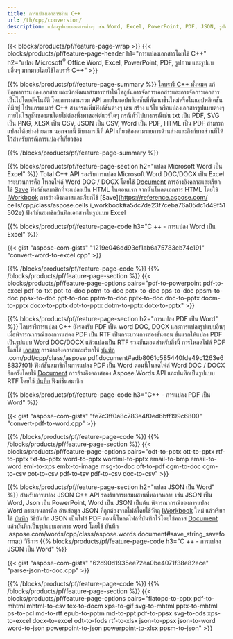 ```yaml
---
title: การแปลงเอกสารผ่าน C++ 
url: /th/cpp/conversion/
description: แปลงรูปแบบเอกสารต่างๆ เช่น Word, Excel, PowerPoint, PDF, JSON, รูปภาพ และอื่นๆ โดยใช้ C++ API 
---
```


{{< blocks/products/pf/feature-page-wrap >}}
{{< blocks/products/pf/feature-page-header h1="การแปลงเอกสารโดยใช้ C++" h2="แปลง Microsoft<sup>&reg;</sup> Office Word, Excel, PowerPoint, PDF, รูปภาพ และรูปแบบอื่นๆ มากมายโดยใช้ไลบรารี C++" >}}

{{% blocks/products/pf/feature-page-summary %}}
[ไลบรารี C++ ทั้งหมด](https://products.aspose.com/total/cpp/) แก้ปัญหาการแปลงเอกสาร และนักพัฒนาสามารถทำให้โซลูชันการจัดการเอกสารและการจัดการเอกสารเป็นไปโดยอัตโนมัติ โดยการผสานรวม API ภายในแอปพลิเคชันที่พัฒนาขึ้นใหม่หรือในแอปพลิเคชันที่มีอยู่ โปรแกรมเมอร์ C++ สามารถเพิ่มฟังก์ชันต่างๆ เช่น สร้าง แก้ไข หรือแปลงเอกสารรูปแบบต่างๆ ภายในโซลูชันของตนโดยไม่ต้องพึ่งพาซอฟต์แวร์ใดๆ กรณีทั่วไปบางกรณีเช่น txt เป็น PDF, SVG เป็น PNG, XLSX เป็น CSV, JSON เป็น CSV, Word เป็น PDF, HTML เป็น PDF สามารถแปลงได้อย่างง่ายดาย นอกจากนี้ มีบางกรณีที่ API เกี่ยวข้องตามรายการด้านล่างและลิงก์บางส่วนที่ให้ไว้สำหรับกรณีการแปลงที่เกี่ยวข้อง 

{{% /blocks/products/pf/feature-page-summary  %}}

{{% blocks/products/pf/feature-page-section  h2="แปลง Microsoft Word เป็น Excel" %}}
Total C++ API รองรับการแปลง Microsoft Word DOC/DOCX เป็น Excel  กระบวนการคือ โหลดไฟล์ Word DOC / DOCX โดยใช้ [Document](https://reference.aspose.com/words/cpp/class/aspose.words.document) การอ้างอิงคลาสและเรียกใช้ [Save](https://reference.aspose.com/words/cpp/class/aspose.words.document#save_string_saveformat) ฟังก์ชันสมาชิกที่จะแปลงเป็น HTML ในตอนแรก จากนั้นโหลดเอกสาร HTML โดยใช้ [IWorkbook](https://reference.aspose.com/cells/cpp/class/aspose.cells.i_workbook) การอ้างอิงคลาสและเรียกใช้ [Save](https://reference.aspose.com/ cells/cpp/class/aspose.cells.i_workbook#a5dc7de23f7ceba76a05dc1d49f51502e) ฟังก์ชันสมาชิกบันทึกเอกสารในรูปแบบ Excel 

{{% blocks/products/pf/feature-page-code h3="C ++ - การแปลง Word เป็น Excel" %}}

{{< gist "aspose-com-gists" "1219e046dd93cf1ab6a75783eb74c191" "convert-word-to-excel.cpp" >}}

{{% /blocks/products/pf/feature-page-code  %}}
{{% /blocks/products/pf/feature-page-section %}}
{{< blocks/products/pf/feature-page-options pairs="pdf-to-powerpoint pdf-to-excel pdf-to-txt pot-to-doc potm-to-doc potx-to-doc pps-to-doc ppsm-to-doc ppsx-to-doc ppt-to-doc pptm-to-doc pptx-to-doc doc-to-pptx docm-to-pptx docx-to-pptx dot-to-pptx dotm-to-pptx dotx-to-pptx" >}}

{{% blocks/products/pf/feature-page-section  h2="การแปลง PDF เป็น Word" %}}
ไลบรารีการแปลง C++ ยังรองรับ PDF เป็น word DOC, DOCX และการแปลงรูปแบบอื่นๆ เมื่อพิจารณากรณีของการแสดง PDF เป็น RTF เป็นกระบวนการสองขั้นตอน ขั้นแรกให้แปลง PDF เป็นรูปแบบ Word DOC/DOCX แล้วแปลงเป็น RTF รวมขั้นตอนสำหรับสิ่งนี้ การโหลดไฟล์ PDF โดยใช้ [เอกสาร](https://reference.aspose.com/pdf/cpp/class/aspose.pdf.document) การอ้างอิงคลาสและเรียกใช้ [บันทึก](https://reference.aspose) .com/pdf/cpp/class/aspose.pdf.document#adb8061c585440fde49c1263e68837f01) ฟังก์ชันสมาชิกในการแปลง PDF เป็น Word ตอนนี้โหลดไฟล์ Word DOC / DOCX อีกครั้งโดยใช้ [Document](https://reference.aspose.com/words/cpp/class/aspose.words.document) การอ้างอิงคลาสของ Aspose.Words API และบันทึกเป็นรูปแบบ RTF โดยใช้ [บันทึก](https://reference.aspose.com/words/cpp/class/aspose.words.document#save_stream_saveformat) ฟังก์ชันสมาชิก

{{% blocks/products/pf/feature-page-code h3="C++ - การแปลง PDF เป็น Word" %}}

{{< gist "aspose-com-gists" "fe7c3ff0a8c783e4f0ed6bff199c6800" "convert-pdf-to-word.cpp" >}}

{{% /blocks/products/pf/feature-page-code  %}}
{{% /blocks/products/pf/feature-page-section %}}
{{< blocks/products/pf/feature-page-options pairs="odt-to-pptx ott-to-pptx rtf-to-pptx txt-to-pptx word-to-pptx wordml-to-pptx email-to-bmp email-to-word eml-to-xps emlx-to-image msg-to-doc oft-to-pdf cgm-to-doc cgm-to-csv pot-to-csv pdf-to-tsv pdf-to-csv doc-to-csv" >}}

{{% blocks/products/pf/feature-page-section  h2="แปลง JSON เป็น Word" %}}
สำหรับการแปลง JSON C++ API รองรับการผสมผสานที่หลากหลาย เช่น JSON เป็น Word, Json เป็น PowerPoint, Word เป็น JSON เป็นต้น พิจารณากรณีของการแปลง Word กระบวนการคือ อ่านข้อมูล JSON ที่ถูกต้องจากไฟล์โดยใช้วัตถุ [IWorkbook](https://reference.aspose.com/cells/cpp/class/aspose.cells.i_workbook) ใหม่ แล้วเรียกใช้ [บันทึก](https://reference.aspose.com/cells/cpp/class/aspose.cells.i_workbook#a9460f52a2dec8f4bf623a4905167d997) วิธีบันทึก JSON เป็นไฟล์ PDF ตอนนี้โหลดไฟล์ที่บันทึกไว้โดยใช้คลาส [Document](https://reference.aspose.com/words/cpp/class/aspose.words.document) แล้วบันทึกเป็นรูปแบบเอกสาร word โดยใช้ [บันทึก](https://reference) .aspose.com/words/cpp/class/aspose.words.document#save_string_saveformat) วิธีการ
{{% blocks/products/pf/feature-page-code h3="C ++ - การแปลง JSON เป็น Word" %}}

{{< gist "aspose-com-gists" "62d90d1935ee72ea0be4071f38e82ece" "parse-json-to-doc.cpp" >}}


{{% /blocks/products/pf/feature-page-code  %}}
{{% /blocks/products/pf/feature-page-section %}}
{{< blocks/products/pf/feature-page-options pairs="flatopc-to-pptx pdf-to-mhtml mhtml-to-csv tex-to-docm xps-to-gif svg-to-mhtml pptx-to-mhtml ps-to-pcl md-to-rtf epub-to-pptm md-to-ppt pdf-to-ppsx svg-to-ods xps-to-excel docx-to-excel odt-to-fods rtf-to-xlsx json-to-ppsx json-to-word word-to-json powerpoint-to-json powerpoint-to-xlsx ppsm-to-json" >}}